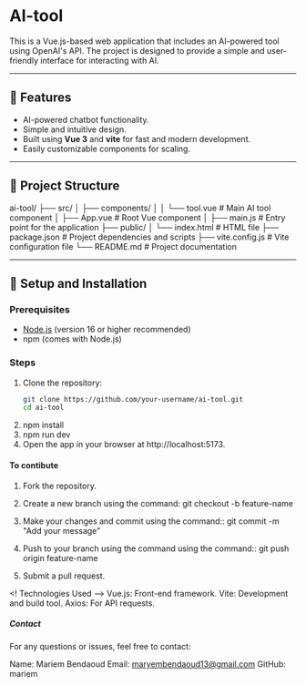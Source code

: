 # AI-tool

This is a Vue.js-based web application that includes an AI-powered tool using OpenAI's API. The project is designed to provide a simple and user-friendly interface for interacting with AI.

---

## 🚀 Features
- AI-powered chatbot functionality.
- Simple and intuitive design.
- Built using **Vue 3** and **vite** for fast and modern development.
- Easily customizable components for scaling.

---

## 📂 Project Structure
ai-tool/ 
├── src/ 
│ ├── components/ 
│ │ └── tool.vue # Main AI tool 
component 
│ ├── App.vue # Root Vue component
│ ├── main.js # Entry point for the application
├── public/ 
│ └── index.html # HTML file 
├── package.json # Project dependencies and scripts 
├── vite.config.js # Vite configuration file
   └── README.md # Project documentation

   
---

## 🔧 Setup and Installation

### Prerequisites
- [Node.js](https://nodejs.org/) (version 16 or higher recommended)
- npm (comes with Node.js)

### Steps
1. Clone the repository:
   ```bash
   git clone https://github.com/your-username/ai-tool.git
   cd ai-tool


2. npm install
3. npm run dev
4. Open the app in your browser at http://localhost:5173.
#### To contibute

1. Fork the repository.
2. Create a new branch using the command:
 git checkout -b feature-name

3. Make your changes and commit using the command::
git commit -m "Add your message"

4. Push to your branch using the command using the command::
git push origin feature-name

5. Submit a pull request.



<! Technologies Used -->
Vue.js: Front-end framework.
Vite: Development and build tool.
Axios: For API requests.

##### Contact

For any questions or issues, feel free to contact:

Name: Mariem Bendaoud
Email: maryembendaoud13@gmail.com
GitHub: mariem